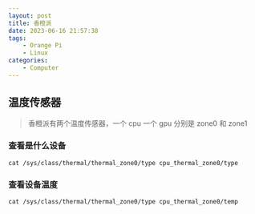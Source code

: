 ```yaml
---
layout: post
title: 香橙派
date: 2023-06-16 21:57:38
tags: 
    - Orange Pi
    - Linux
categories:
    - Computer
---
```


## 温度传感器

> 香橙派有两个温度传感器，一个 cpu 一个 gpu 分别是 zone0 和 zone1

### 查看是什么设备

```shell
cat /sys/class/thermal/thermal_zone0/type cpu_thermal_zone0/type
```
### 查看设备温度

```shell
cat /sys/class/thermal/thermal_zone0/type cpu_thermal_zone0/temp
```
